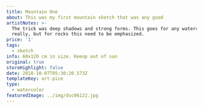 ```yaml
---
title: Mountain One
about: This was my first mountain sketch that was any good
artistNotes: >-
  The trick was deep shadows and strong forms. This goes for any watercolor
  really, but for rocks this need to be emphasized.
price: '1'
tags:
  - sketch
info: 60x120 cm in size. Keeop out of sun
original: true
storeHighlight: false
date: 2018-10-07T05:30:20.573Z
templateKey: art-pice
type:
  - watercolor
featuredImage: ../img/dsc06122.jpg
---
```


